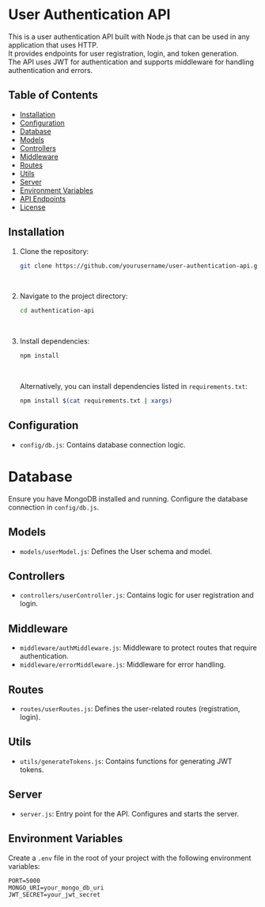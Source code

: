 # User Authentication API

This is a user authentication API built with Node.js that can be used in any application that uses HTTP. <br> It provides endpoints for user registration, login, and token generation. <br> The API uses JWT for authentication and supports middleware for handling authentication and errors.

## Table of Contents

- [Installation](#installation)
- [Configuration](#configuration)
- [Database](#database)
- [Models](#models)
- [Controllers](#controllers)
- [Middleware](#middleware)
- [Routes](#routes)
- [Utils](#utils)
- [Server](#server)
- [Environment Variables](#environment-variables)
- [API Endpoints](#api-endpoints)
- [License](./license)

## Installation

1. Clone the repository:
    ```sh
    git clone https://github.com/yourusername/user-authentication-api.git
    ```
    <br>

2. Navigate to the project directory:
    ```sh
    cd authentication-api
    ```
    <br>

3. Install dependencies:
    ```sh
    npm install
    ```
    <br>

   Alternatively, you can install dependencies listed in `requirements.txt`:
    ```sh
    npm install $(cat requirements.txt | xargs)
    ```

## Configuration

- `config/db.js`: Contains database connection logic.

# Database

Ensure you have MongoDB installed and running. Configure the database connection in `config/db.js`.

## Models

- `models/userModel.js`: Defines the User schema and model.

## Controllers

- `controllers/userController.js`: Contains logic for user registration and login.

## Middleware

- `middleware/authMiddleware.js`: Middleware to protect routes that require authentication.
- `middleware/errorMiddleware.js`: Middleware for error handling.

## Routes

- `routes/userRoutes.js`: Defines the user-related routes (registration, login).

## Utils

- `utils/generateTokens.js`: Contains functions for generating JWT tokens.

## Server

- `server.js`: Entry point for the API. Configures and starts the server.

## Environment Variables

Create a `.env` file in the root of your project with the following environment variables:

```env
PORT=5000
MONGO_URI=your_mongo_db_uri
JWT_SECRET=your_jwt_secret
